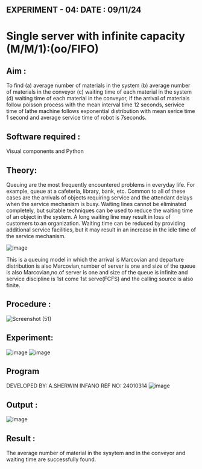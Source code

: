 ## EXPERIMENT - 04:           DATE : 09/11/24
# Single server with infinite capacity (M/M/1):(oo/FIFO)
## Aim :
To find (a) average number of materials in the system (b) average number of materials in the conveyor (c) waiting time of each material in the system (d) waiting time of each material in the conveyor, if the arrival  of materials follow poisson process with the mean interval time 12 seconds, serivice time of lathe machine follows exponential distribution with mean serice time 1 second and average service time of robot is 7seconds.

## Software required :
Visual components and Python

## Theory:
Queuing are the most frequently encountered problems in everyday life. For example, queue at a cafeteria, library, bank, etc. Common to all of these cases are the arrivals of objects requiring service and the attendant delays when the service mechanism is busy. Waiting lines cannot be eliminated completely, but suitable techniques can be used to reduce the waiting time of an object in the system. A long waiting line may result in loss of customers to an organization. Waiting time can be reduced by providing additional service facilities, but it may result in an increase in the idle time of the service mechanism.

![image](1.png)

This is a queuing model in which the arrival is Marcovian and departure distribution is also Marcovian,number of server is one and size of the queue is also Marcovian,no.of server is one and size of the queue is infinite and service discipline is 1st come 1st serve(FCFS) and the calling source is also finite.

## Procedure :

![Screenshot (51)](https://github.com/user-attachments/assets/1b49f816-a840-4e1e-9141-8ef0f447fb0d)




## Experiment:
![image](https://github.com/user-attachments/assets/cbbf508b-f597-4ed4-b7a9-5a420349b457)
![image](https://github.com/user-attachments/assets/d1fc4a19-e9cb-4c72-b12d-1d8699bc595d)



 
## Program

DEVELOPED BY: A.SHERWIN INFANO
REF NO: 24010314
![image](https://github.com/ramjan1729/Single-server-infinite-capacity---Markov-Model/assets/103921593/5f1fd58d-5929-4c51-89ea-4cef009e5bad)

## Output :
![image](https://github.com/user-attachments/assets/fb74adbf-e6d8-4e41-a0fb-300412ab074c)

## Result :
The average number of material in the sysytem and in the conveyor and waiting time are successfully found.
